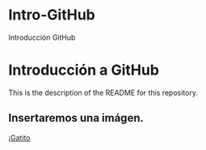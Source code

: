 # Intro-GitHub
 Introducción GitHub

# Introducción a GitHub

This is the description of the README for this repository. 

## Insertaremos una imágen. 

¡[Gatito](img/kitty.jpg)